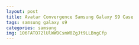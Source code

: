 ```yaml
---
layout: post
title: Avatar Convergence Samsung Galaxy S9 Case
tags: samsung galaxy s9
categories: samsung
img: 1O6FATO72lUlWWDCsmW0ZgJt9LLBngCfp
---
```

